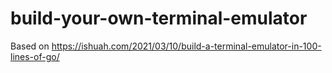 # build-your-own-terminal-emulator
Based on https://ishuah.com/2021/03/10/build-a-terminal-emulator-in-100-lines-of-go/
